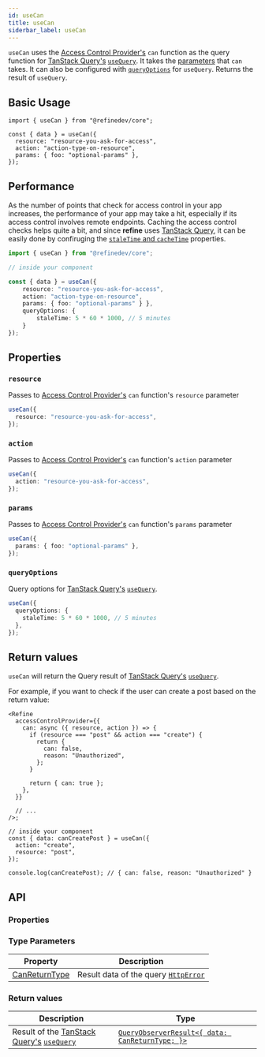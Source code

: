 ```yaml
---
id: useCan
title: useCan
siderbar_label: useCan
---
```


`useCan` uses the [Access Control Provider's][access-control-provider] `can` function as the query function for [TanStack Query's][tanstack-query] [`useQuery`][use-query]. It takes the [parameters][can-params] that `can` takes. It can also be configured with [`queryOptions`][query-options] for `useQuery`. Returns the result of `useQuery`.

## Basic Usage

```tsx
import { useCan } from "@refinedev/core";

const { data } = useCan({
  resource: "resource-you-ask-for-access",
  action: "action-type-on-resource",
  params: { foo: "optional-params" },
});
```

## Performance

As the number of points that check for access control in your app increases, the performance of your app may take a hit, especially if its access control involves remote endpoints. Caching the access control checks helps quite a bit, and since **refine** uses [TanStack Query][tanstack-query], it can be easily done by confiruging the [`staleTime` and `cacheTime`][query-options] properties.

```ts
import { useCan } from "@refinedev/core";

// inside your component

const { data } = useCan({
    resource: "resource-you-ask-for-access",
    action: "action-type-on-resource",
    params: { foo: "optional-params" } },
    queryOptions: {
        staleTime: 5 * 60 * 1000, // 5 minutes
    }
});
```

## Properties

### `resource` <PropTag required />

Passes to [Access Control Provider's][access-control-provider] `can` function's `resource` parameter

```ts
useCan({
  resource: "resource-you-ask-for-access",
});
```

### `action` <PropTag required />

Passes to [Access Control Provider's][access-control-provider] `can` function's `action` parameter

```ts
useCan({
  action: "resource-you-ask-for-access",
});
```

### `params`

Passes to [Access Control Provider's][access-control-provider] `can` function's `params` parameter

```ts
useCan({
  params: { foo: "optional-params" },
});
```

### `queryOptions`

Query options for [TanStack Query's][tanstack-query] [`useQuery`][use-query].

```ts
useCan({
  queryOptions: {
    staleTime: 5 * 60 * 1000, // 5 minutes
  },
});
```

## Return values

`useCan` will return the Query result of [TanStack Query's][tanstack-query] [`useQuery`][use-query].

For example, if you want to check if the user can create a post based on the return value:

```tsx
<Refine
  accessControlProvider={{
    can: async ({ resource, action }) => {
      if (resource === "post" && action === "create") {
        return {
          can: false,
          reason: "Unauthorized",
        };
      }

      return { can: true };
    },
  }}

  // ...
/>;

// inside your component
const { data: canCreatePost } = useCan({
  action: "create",
  resource: "post",
});

console.log(canCreatePost); // { can: false, reason: "Unauthorized" }
```

## API

### Properties

<PropsTable module="@refinedev/core/useCan"  />

### Type Parameters

| Property                                                              | Description                                                                              |
| --------------------------------------------------------------------- | ---------------------------------------------------------------------------------------- |
| [CanReturnType](/docs/api-reference/core/interfaces.md#canreturntype) | Result data of the query [`HttpError`](/docs/api-reference/core/interfaces.md#httperror) |

### Return values

| Description                                                              | Type                                                             |
| ------------------------------------------------------------------------ | ---------------------------------------------------------------- |
| Result of the [TanStack Query's][tanstack-query] [`useQuery`][use-query] | [`QueryObserverResult<{ data: CanReturnType; }>`][query-options] |

[access-control-provider]: /docs/api-reference/core/providers/access-control-provider/
[use-query]: https://tanstack.com/query/latest/docs/react/guides/queries
[tanstack-query]: https://tanstack.com/query/latest
[query-options]: https://tanstack.com/query/v4/docs/react/reference/useQuery
[can-params]: /docs/api-reference/core/interfaceReferences/#canparams
